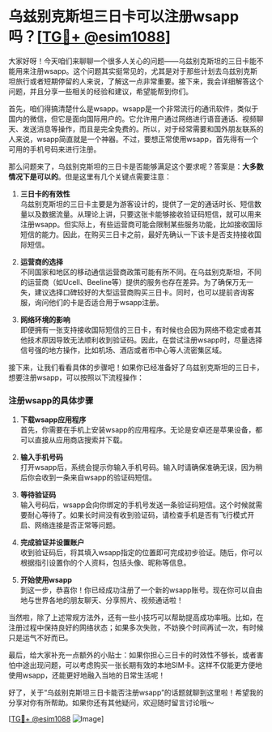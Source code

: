 # 乌兹别克斯坦三日卡可以注册wsapp吗？[[TG💪+ @esim1088](https://t.me/s/esim1088)]

大家好呀！今天咱们来聊聊一个很多人关心的问题——乌兹别克斯坦的三日卡能不能用来注册wsapp。这个问题其实挺常见的，尤其是对于那些计划去乌兹别克斯坦旅行或者短期停留的人来说，了解这一点非常重要。接下来，我会详细解答这个问题，并且分享一些相关的经验和建议，希望能帮到你们。

首先，咱们得搞清楚什么是wsapp。wsapp是一个非常流行的通讯软件，类似于国内的微信，但它是面向国际用户的。它允许用户通过网络进行语音通话、视频聊天、发送消息等操作，而且是完全免费的。所以，对于经常需要和国外朋友联系的人来说，wsapp简直就是一个神器。不过，要想正常使用wsapp，首先得有一个可用的手机号码来进行注册。

那么问题来了，乌兹别克斯坦的三日卡是否能够满足这个要求呢？答案是：**大多数情况下是可以的**。但是这里有几个关键点需要注意：

1. **三日卡的有效性**  
   乌兹别克斯坦的三日卡主要是为游客设计的，提供了一定的通话时长、短信数量以及数据流量。从理论上讲，只要这张卡能够接收验证码短信，就可以用来注册wsapp。但实际上，有些运营商可能会限制某些服务功能，比如接收国际短信的能力。因此，在购买三日卡之前，最好先确认一下该卡是否支持接收国际短信。

2. **运营商的选择**  
   不同国家和地区的移动通信运营商政策可能有所不同。在乌兹别克斯坦，不同的运营商（如Ucell、Beeline等）提供的服务也存在差异。为了确保万无一失，建议选择口碑较好的大型运营商购买三日卡。同时，也可以提前咨询客服，询问他们的卡是否适合用于wsapp注册。

3. **网络环境的影响**  
   即便拥有一张支持接收国际短信的三日卡，有时候也会因为网络不稳定或者其他技术原因导致无法顺利收到验证码。因此，在尝试注册wsapp时，尽量选择信号强的地方操作，比如机场、酒店或者市中心等人流密集区域。

接下来，让我们看看具体的步骤吧！如果你已经准备好了乌兹别克斯坦的三日卡，想要注册wsapp，可以按照以下流程操作：

### 注册wsapp的具体步骤

1. **下载wsapp应用程序**  
   首先，你需要在手机上安装wsapp的应用程序。无论是安卓还是苹果设备，都可以直接从应用商店搜索并下载。

2. **输入手机号码**  
   打开wsapp后，系统会提示你输入手机号码。输入时请确保准确无误，因为稍后你会收到一条来自wsapp的验证码短信。

3. **等待验证码**  
   输入号码后，wsapp会向你绑定的手机号发送一条验证码短信。这个时候就需要耐心等待了。如果长时间没有收到验证码，请检查手机是否有飞行模式开启、网络连接是否正常等问题。

4. **完成验证并设置账户**  
   收到验证码后，将其填入wsapp指定的位置即可完成初步验证。随后，你可以根据指引设置你的个人资料，包括头像、昵称等信息。

5. **开始使用wsapp**  
   到这一步，恭喜你！你已经成功注册了一个新的wsapp账号。现在你可以自由地与世界各地的朋友聊天、分享照片、视频通话啦！

当然啦，除了上述常规方法外，还有一些小技巧可以帮助提高成功率哦。比如，在注册过程中保持良好的网络状态；如果多次失败，不妨换个时间再试一次，有时候只是运气不好而已。

最后，给大家补充一点额外的小贴士：如果你担心三日卡的时效性不够长，或者害怕中途出现问题，可以考虑购买一张长期有效的本地SIM卡。这样不仅能更方便地使用wsapp，还能更好地融入当地的日常生活呢！

好了，关于“乌兹别克斯坦三日卡能否注册wsapp”的话题就聊到这里啦！希望我的分享对你有所帮助。如果你还有其他疑问，欢迎随时留言讨论哦～

[[TG💪+ @esim1088](https://t.me/s/esim1088) ![Image](https://i.postimg.cc/4NQfJmqS/Snipaste-2025-05-13-00-14-12.png)]